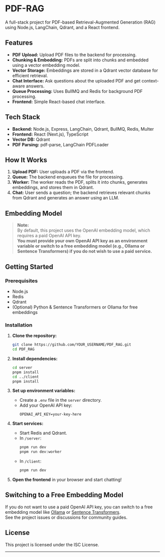 # PDF-RAG

A full-stack project for PDF-based Retrieval-Augmented Generation (RAG) using Node.js, LangChain, Qdrant, and a React frontend.

## Features

- **PDF Upload:** Upload PDF files to the backend for processing.
- **Chunking & Embedding:** PDFs are split into chunks and embedded using a vector embedding model.
- **Vector Storage:** Embeddings are stored in a Qdrant vector database for efficient retrieval.
- **Chat Interface:** Ask questions about the uploaded PDF and get context-aware answers.
- **Queue Processing:** Uses BullMQ and Redis for background PDF processing.
- **Frontend:** Simple React-based chat interface.

## Tech Stack

- **Backend:** Node.js, Express, LangChain, Qdrant, BullMQ, Redis, Multer
- **Frontend:** React (Next.js), TypeScript
- **Vector DB:** Qdrant
- **PDF Parsing:** pdf-parse, LangChain PDFLoader

## How It Works

1. **Upload PDF:** User uploads a PDF via the frontend.
2. **Queue:** The backend enqueues the file for processing.
3. **Worker:** The worker reads the PDF, splits it into chunks, generates embeddings, and stores them in Qdrant.
4. **Chat:** User sends a question; the backend retrieves relevant chunks from Qdrant and generates an answer using an LLM.

## Embedding Model

> **Note:**  
> By default, this project uses the OpenAI embedding model, which requires a paid OpenAI API key.  
> **You must provide your own OpenAI API key as an environment variable or switch to a free embedding model (e.g., Ollama or Sentence Transformers) if you do not wish to use a paid service.**

## Getting Started

### Prerequisites

- Node.js
- Redis
- Qdrant
- (Optional) Python & Sentence Transformers or Ollama for free embeddings

### Installation

1. **Clone the repository:**
   ```bash
   git clone https://github.com/YOUR_USERNAME/PDF_RAG.git
   cd PDF_RAG
   ```

2. **Install dependencies:**
   ```bash
   cd server
   pnpm install
   cd ../client
   pnpm install
   ```

3. **Set up environment variables:**
   - Create a `.env` file in the `server` directory.
   - Add your OpenAI API key:
     ```
     OPENAI_API_KEY=your-key-here
     ```

4. **Start services:**
   - Start Redis and Qdrant.
   - In `/server`:
     ```bash
     pnpm run dev
     pnpm run dev:worker
     ```
   - In `/client`:
     ```bash
     pnpm run dev
     ```

5. **Open the frontend** in your browser and start chatting!

## Switching to a Free Embedding Model

If you do not want to use a paid OpenAI API key, you can switch to a free embedding model like [Ollama](https://ollama.com/) or [Sentence Transformers](https://www.sbert.net/).  
See the project issues or discussions for community guides.

## License

This project is licensed under the ISC License.

---
